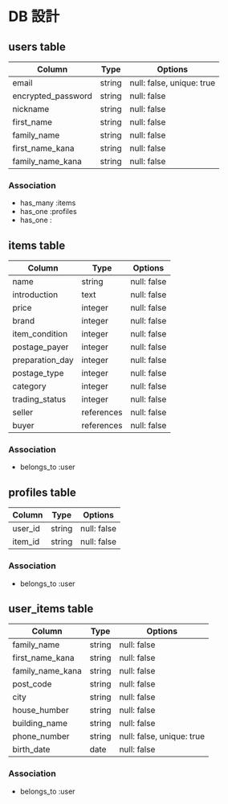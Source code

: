 # DB 設計

## users table

| Column             | Type                | Options                   |
|--------------------|---------------------|---------------------------|
| email              | string              | null: false, unique: true |
| encrypted_password | string              | null: false               |
| nickname           | string              | null: false               |
| first_name         | string              | null: false               |
| family_name        | string              | null: false               |
| first_name_kana    | string              | null: false               |
| family_name_kana   | string              | null: false               |

### Association

* has_many :items
* has_one  :profiles
* has_one  :


## items table 

| Column                              | Type       | Options                        |
|-------------------------------------|------------|--------------------------------|
| name                                | string     | null: false                    |
| introduction                        | text       | null: false                    |
| price                               | integer    | null: false                    |
| brand                               | integer    | null: false                    |
| item_condition                      | integer    | null: false                    |
| postage_payer                       | integer    | null: false                    |
| preparation_day                     | integer    | null: false                    |
| postage_type                        | integer    | null: false                    |
| category                            | integer    | null: false                    |
| trading_status                      | integer    | null: false                    |
| seller                              | references | null: false                    |
| buyer                               | references | null: false                    |

### Association

- belongs_to :user


## profiles table

| Column             | Type                | Options                        |
|--------------------|---------------------|--------------------------------|
| user_id            | string              | null: false                    |
| item_id            | string              | null: false                    |

### Association

- belongs_to :user


## user_items table

| Column             | Type                | Options                        |
|--------------------|---------------------|--------------------------------|
| family_name        | string              | null: false                    |
| first_name_kana    | string              | null: false                    |
| family_name_kana   | string              | null: false                    |
| post_code          | string              | null: false                    |
| city               | string              | null: false                    |
| house_humber       | string              | null: false                    |
| building_name      | string              | null: false                    |
| phone_number       | string              | null: false, unique: true      |
| birth_date         | date                | null: false                    |

### Association

- belongs_to :user